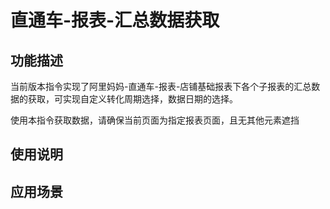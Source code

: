 # 直通车-报表-汇总数据获取
## 功能描述
当前版本指令实现了阿里妈妈-直通车-报表-店铺基础报表下各个子报表的汇总数据的获取，可实现自定义转化周期选择，数据日期的选择。

使用本指令获取数据，请确保当前页面为指定报表页面，且无其他元素遮挡
## 使用说明
## 应用场景
